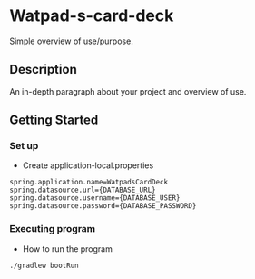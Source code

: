 # Watpad-s-card-deck

Simple overview of use/purpose.

## Description

An in-depth paragraph about your project and overview of use.

## Getting Started

### Set up

* Create application-local.properties
```
spring.application.name=WatpadsCardDeck
spring.datasource.url={DATABASE_URL}
spring.datasource.username={DATABASE_USER}
spring.datasource.password={DATABASE_PASSWORD}
```

### Executing program

* How to run the program
```
./gradlew bootRun
```
